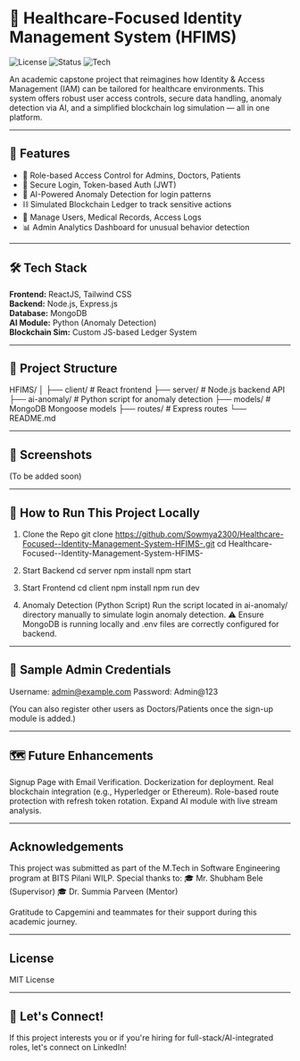 # 🏥 Healthcare-Focused Identity Management System (HFIMS)

![License](https://img.shields.io/badge/license-MIT-blue.svg)
![Status](https://img.shields.io/badge/status-In--Progress-yellow)
![Tech](https://img.shields.io/badge/Tech-React%20%7C%20Node.js%20%7C%20MongoDB%20%7C%20Python-blue)

An academic capstone project that reimagines how Identity & Access Management (IAM) can be tailored for healthcare environments. This system offers robust user access controls, secure data handling, anomaly detection via AI, and a simplified blockchain log simulation — all in one platform.

---

## 🚀 Features

- 🔐 Role-based Access Control for Admins, Doctors, Patients
- 📜 Secure Login, Token-based Auth (JWT)
- 🧠 AI-Powered Anomaly Detection for login patterns
- ⛓️ Simulated Blockchain Ledger to track sensitive actions
- 📁 Manage Users, Medical Records, Access Logs
- 📊 Admin Analytics Dashboard for unusual behavior detection

---

## 🛠 Tech Stack

**Frontend:** ReactJS, Tailwind CSS  
**Backend:** Node.js, Express.js  
**Database:** MongoDB  
**AI Module:** Python (Anomaly Detection)  
**Blockchain Sim:** Custom JS-based Ledger System

---

## 📁 Project Structure

HFIMS/
│
├── client/              # React frontend
├── server/              # Node.js backend API
├── ai-anomaly/          # Python script for anomaly detection
├── models/              # MongoDB Mongoose models
├── routes/              # Express routes
└── README.md

---

## 📸 Screenshots
(To be added soon)

---

## 🧪 How to Run This Project Locally

1. Clone the Repo
    git clone https://github.com/Sowmya2300/Healthcare-Focused--Identity-Management-System-HFIMS-.git
    cd Healthcare-Focused--Identity-Management-System-HFIMS-
   
2. Start Backend
    cd server
    npm install
    npm start

3. Start Frontend
    cd client
    npm install
    npm run dev

4. Anomaly Detection (Python Script)
    Run the script located in ai-anomaly/ directory manually to simulate login anomaly detection.
    ⚠️ Ensure MongoDB is running locally and .env files are correctly configured for backend.

---

## 🔑 Sample Admin Credentials

Username: admin@example.com
Password: Admin@123

(You can also register other users as Doctors/Patients once the sign-up module is added.)

---

## 🗺️ Future Enhancements

Signup Page with Email Verification.
Dockerization for deployment.
Real blockchain integration (e.g., Hyperledger or Ethereum).
Role-based route protection with refresh token rotation.
Expand AI module with live stream analysis.

---

## Acknowledgements

This project was submitted as part of the M.Tech in Software Engineering program at BITS Pilani WILP.
Special thanks to:
🎓 Mr. Shubham Bele (Supervisor)
🎓 Dr. Summia Parveen (Mentor)

Gratitude to Capgemini and teammates for their support during this academic journey.

---

## License

MIT License

---

## 📣 Let's Connect!

If this project interests you or if you're hiring for full-stack/AI-integrated roles, let's connect on LinkedIn!


